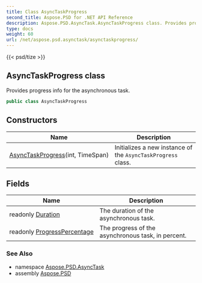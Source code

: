 ```yaml
---
title: Class AsyncTaskProgress
second_title: Aspose.PSD for .NET API Reference
description: Aspose.PSD.AsyncTask.AsyncTaskProgress class. Provides progress info for the asynchronous task
type: docs
weight: 60
url: /net/aspose.psd.asynctask/asynctaskprogress/
---
```

{{< psd/tize >}}
## AsyncTaskProgress class

Provides progress info for the asynchronous task.

```csharp
public class AsyncTaskProgress
```

## Constructors

| Name | Description |
| --- | --- |
| [AsyncTaskProgress](asynctaskprogress/)(int, TimeSpan) | Initializes a new instance of the `AsyncTaskProgress` class. |

## Fields

| Name | Description |
| --- | --- |
| readonly [Duration](../../aspose.psd.asynctask/asynctaskprogress/duration/) | The duration of the asynchronous task. |
| readonly [ProgressPercentage](../../aspose.psd.asynctask/asynctaskprogress/progresspercentage/) | The progress of the asynchronous task, in percent. |

### See Also

* namespace [Aspose.PSD.AsyncTask](../../aspose.psd.asynctask/)
* assembly [Aspose.PSD](../../)


